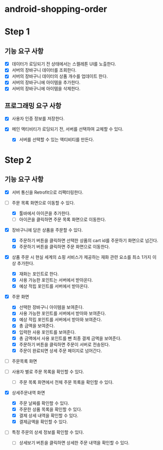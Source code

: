 # android-shopping-order
# Step 1
## 기능 요구 사항
- [x] 데이터가 로딩되기 전 상태에서는 스켈레톤 UI를 노출한다.
- [x] 서버의 장바구니 데이터를 조회한다.
- [x] 서버의 장바구니 데이터의 상품 개수를 업데이트 한다.
- [x] 서버의 장바구니에 아이템을 추가한다.
- [x] 서버의 장바구니에 아이템을 삭제한다.

## 프로그래밍 요구 사항
- [x] 사용자 인증 정보를 저장한다.
  
- [x] 메인 액티비티가 로딩되기 전, 서버를 선택하여 교체할 수 있다.
  - [x] 서버를 선택할 수 있는 액티비티를 만든다.

# Step 2
## 기능 요구 사항
- [x] 서버 통신을 Retrofit으로 리팩터링한다.

- [ ] 주문 목록 화면으로 이동할 수 있다.
  - [x] 툴바에서 아이콘을 추가한다.
  - [ ] 아이콘을 클릭하면 주문 목록 화면으로 이동한다.

- [x] 장바구니에 담은 상품을 주문할 수 있다.
  - [x] 주문하기 버튼을 클릭하면 선택한 상품의 cart id를 주문하기 화면으로 넘긴다.
  - [x] 주문하기 버튼을 클릭하면 주문 화면으로 이동한다.

- [x] 상품 주문 시 현실 세계의 쇼핑 서비스가 제공하는 재화 관련 요소를 최소 1가지 이상 추가한다.
  - [x] 재화는 포인트로 한다.
  - [x] 사용 가능한 포인트는 서버에서 받아온다.
  - [x] 예상 적립 포인트를 서버에서 받아온다.

- [x] 주문 화면
  - [x] 선택한 장바구니 아이템을 보여준다.
  - [x] 사용 가능한 포인트를 서버에서 받아와 보여준다.
  - [x] 예상 적립 포인트를 서버에서 받아와 보여준다.
  - [x] 총 금액을 보여준다.
  - [x] 입력한 사용 포인트를 보여준다.
  - [x] 총 금액에서 사용 포인트를 뺀 최종 결제 금액을 보여준다.
  - [x] 주문하기 버튼을 클릭하면 주문이 서버로 전송된다.
  - [x] 주문이 완료되면 상세 주문 페이지로 넘어간다.

- [ ] 주문목록 화면
- [ ] 사용자 별로 주문 목록을 확인할 수 있다.
  - [ ] 주문 목록 화면에서 전체 주문 목록을 확인할 수 있다.
  
- [x] 상세주문내역 화면
  - [x] 주문 날짜를 확인할 수 있다.
  - [x] 주문한 상품 목록을 확인할 수 있다.
  - [x] 결제 상세 내역을 확인할 수 있다.
  - [x] 결제금액을 확인할 수 있다.

- [ ] 특정 주문의 상세 정보를 확인할 수 있다.
  - [ ] 상세보기 버튼을 클릭하면 상세한 주문 내역을 확인할 수 있다.